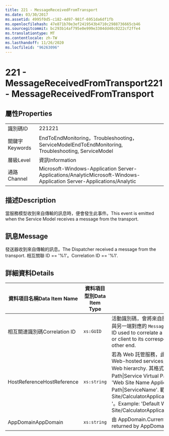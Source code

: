 ```yaml
---
title: 221 - MessageReceivedFromTransport
ms.date: 03/30/2017
ms.assetid: 4995f0d5-c182-4d97-981f-6951da6df1fb
ms.openlocfilehash: 47e871b70e3ef2419543b4710c2988736665cb46
ms.sourcegitcommit: bc293b14af795e0e999e3304dd40c0222cf2ffe4
ms.translationtype: MT
ms.contentlocale: zh-TW
ms.lasthandoff: 11/26/2020
ms.locfileid: "96263096"
---
```

# <a name="221---messagereceivedfromtransport"></a><span data-ttu-id="a10fc-102">221 - MessageReceivedFromTransport</span><span class="sxs-lookup"><span data-stu-id="a10fc-102">221 - MessageReceivedFromTransport</span></span>

## <a name="properties"></a><span data-ttu-id="a10fc-103">屬性</span><span class="sxs-lookup"><span data-stu-id="a10fc-103">Properties</span></span>  
  
|||  
|-|-|  
|<span data-ttu-id="a10fc-104">識別碼</span><span class="sxs-lookup"><span data-stu-id="a10fc-104">ID</span></span>|<span data-ttu-id="a10fc-105">221</span><span class="sxs-lookup"><span data-stu-id="a10fc-105">221</span></span>|  
|<span data-ttu-id="a10fc-106">關鍵字</span><span class="sxs-lookup"><span data-stu-id="a10fc-106">Keywords</span></span>|<span data-ttu-id="a10fc-107">EndToEndMonitoring，Troubleshooting，ServiceModel</span><span class="sxs-lookup"><span data-stu-id="a10fc-107">EndToEndMonitoring, Troubleshooting, ServiceModel</span></span>|  
|<span data-ttu-id="a10fc-108">層級</span><span class="sxs-lookup"><span data-stu-id="a10fc-108">Level</span></span>|<span data-ttu-id="a10fc-109">資訊</span><span class="sxs-lookup"><span data-stu-id="a10fc-109">Information</span></span>|  
|<span data-ttu-id="a10fc-110">通路</span><span class="sxs-lookup"><span data-stu-id="a10fc-110">Channel</span></span>|<span data-ttu-id="a10fc-111">Microsoft-Windows-Application Server-Applications/Analytic</span><span class="sxs-lookup"><span data-stu-id="a10fc-111">Microsoft-Windows-Application Server-Applications/Analytic</span></span>|  
  
## <a name="description"></a><span data-ttu-id="a10fc-112">描述</span><span class="sxs-lookup"><span data-stu-id="a10fc-112">Description</span></span>  

 <span data-ttu-id="a10fc-113">當服務模型收到來自傳輸的訊息時，便會發生此事件。</span><span class="sxs-lookup"><span data-stu-id="a10fc-113">This event is emitted when the Service Model receives a message from the transport.</span></span>  
  
## <a name="message"></a><span data-ttu-id="a10fc-114">訊息</span><span class="sxs-lookup"><span data-stu-id="a10fc-114">Message</span></span>  

 <span data-ttu-id="a10fc-115">發送器收到來自傳輸的訊息。</span><span class="sxs-lookup"><span data-stu-id="a10fc-115">The Dispatcher received a message from the transport.</span></span> <span data-ttu-id="a10fc-116">相互關聯 ID == '%1'。</span><span class="sxs-lookup"><span data-stu-id="a10fc-116">Correlation ID == '%1'.</span></span>  
  
## <a name="details"></a><span data-ttu-id="a10fc-117">詳細資料</span><span class="sxs-lookup"><span data-stu-id="a10fc-117">Details</span></span>  
  
|<span data-ttu-id="a10fc-118">資料項目名稱</span><span class="sxs-lookup"><span data-stu-id="a10fc-118">Data Item Name</span></span>|<span data-ttu-id="a10fc-119">資料項目型別</span><span class="sxs-lookup"><span data-stu-id="a10fc-119">Data Item Type</span></span>|<span data-ttu-id="a10fc-120">描述</span><span class="sxs-lookup"><span data-stu-id="a10fc-120">Description</span></span>|  
|--------------------|--------------------|-----------------|  
|<span data-ttu-id="a10fc-121">相互關連識別碼</span><span class="sxs-lookup"><span data-stu-id="a10fc-121">Correlation ID</span></span>|`xs:GUID`|<span data-ttu-id="a10fc-122">活動識別碼，會將來自服務或用戶端的 `MessageSentToTransport` 事件，與另一端對應的 `MessageReceivedFromTransport` 相互關聯。</span><span class="sxs-lookup"><span data-stu-id="a10fc-122">The activity ID used to correlate a `MessageSentToTransport` event from a service or client to its corresponding `MessageReceivedFromTransport` on the other end.</span></span>|  
|<span data-ttu-id="a10fc-123">HostReference</span><span class="sxs-lookup"><span data-stu-id="a10fc-123">HostReference</span></span>|`xs:string`|<span data-ttu-id="a10fc-124">若為 Web 託管服務，此欄位會唯一識別 Web 階層架構中的服務。</span><span class="sxs-lookup"><span data-stu-id="a10fc-124">For Web-hosted services, this field uniquely identifies the service in the Web hierarchy.</span></span> <span data-ttu-id="a10fc-125">其格式定義為 ' Web Site Name Application Virtual Path&#124;Service Virtual Path&#124;ServiceName '。</span><span class="sxs-lookup"><span data-stu-id="a10fc-125">Its format is defined as 'Web Site Name Application Virtual Path&#124;Service Virtual Path&#124;ServiceName'.</span></span> <span data-ttu-id="a10fc-126">範例： ' Default Web Site/CalculatorApplication&#124;/CalculatorService.svc&#124;CalculatorService '。</span><span class="sxs-lookup"><span data-stu-id="a10fc-126">Example: 'Default Web Site/CalculatorApplication&#124;/CalculatorService.svc&#124;CalculatorService'.</span></span>|  
|<span data-ttu-id="a10fc-127">AppDomain</span><span class="sxs-lookup"><span data-stu-id="a10fc-127">AppDomain</span></span>|`xs:string`|<span data-ttu-id="a10fc-128">由 AppDomain.CurrentDomain.FriendlyName 傳回的字串。</span><span class="sxs-lookup"><span data-stu-id="a10fc-128">The string returned by AppDomain.CurrentDomain.FriendlyName.</span></span>|
